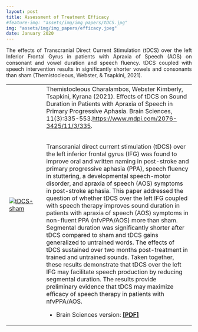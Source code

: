 ```yaml
---
layout: post
title: Assessment of Treatment Efficacy
#feature-img: "assets/img/img_papers/tDCS.jpg"
img: "assets/img/img_papers/efficacy.jpeg"
date: January 2020
---
```

<p style="text-align: justify;">The effects of Transcranial Direct Current Stimulation (tDCS) over the left
Inferior Frontal Gyrus in patients with Apraxia of Speech (AOS) on consonant and vowel duration and speech
fluency. tDCS coupled with speech intervention results in significantly shorter vowels and consonants than
sham (Themistocleous, Webster, & Tsapkini, 2021).</p>

<table>
<tr>
<td width="20%"><a href="https://www.mdpi.com/2076-3425/11/3/335" class="zoom-effect"><img
src="{{base.url}}/assets/img/img_papers/tDCS.jpg" alt="tDCS-sham" /></a></td>
<td width="80%">Themistocleous Charalambos, Webster Kimberly, Tsapkini, Kyrana (2021). Effects of tDCS
on Sound Duration in Patients with Apraxia of Speech in Primary Progressive Aphasia. Brain Sciences,
11(3):335-553.<a
href="https://www.mdpi.com/2076-3425/11/3/335">https://www.mdpi.com/2076-3425/11/3/335</a>.<br><br>

Transcranial direct current stimulation (tDCS) over the left inferior frontal gyrus (IFG) was found
to improve oral and written naming in post-stroke and primary progressive aphasia (PPA), speech
fluency in stuttering, a developmental speech-motor disorder, and apraxia of speech (AOS) symptoms
in post-stroke aphasia. This paper addressed the question of whether tDCS over the left IFG coupled
with speech therapy improves sound duration in patients with apraxia of speech (AOS) symptoms in
non-fluent PPA (nfvPPA/AOS) more than sham.<br>
Segmental duration was significantly shorter after tDCS compared to sham and tDCS gains generalized
to untrained words. The effects of tDCS sustained over two months post-treatment in trained and
untrained sounds. Taken together, these results demonstrate that tDCS over the left IFG may
facilitate speech production by reducing segmental duration. The results provide preliminary
evidence that tDCS may maximize efficacy of speech therapy in patients with nfvPPA/AOS.
<br>
<ul>
<li> Brain Sciences version: <a href="https://www.mdpi.com/2076-3425/11/3/335"><b>[PDF]</b></a>
</li>
</ul>
</td>
</tr>
</table>


